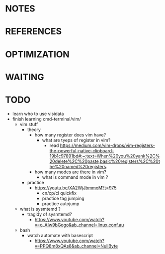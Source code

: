 # NOTES
# REFERENCES
# OPTIMIZATION
# WAITING
# TODO
* learn who to use visidata
* finish learning cmd-terminal/vim/
    * vim stuff
        * theory
            * how many register does vim have?
                * what are tyeps of register in vim?
                    * read https://medium.com/vim-drops/vim-registers-the-powerful-native-clipboard-19b1c97891bd#:~:text=When%20you%20yank%2C%20delete%2C%20paste,basic%20registers%2C%20the%20named%20registers.
            * how many modes are there in vim?
                * what is command mode in vim ?
        * practice
            * https://youtu.be/XA2WjJbmmoM?t=975
                * cn/cp/cl quickfix
                * practice tag jumping
                * practice autojump
    * what is sysmtemd ?
        * tragidy of sysmtemd?
            * https://www.youtube.com/watch?v=o_AIw9bGogo&ab_channel=linux.conf.au 
    * bash
        * watch automate with basescript
            * https://www.youtube.com/watch?v=PPQ8m8xQAs8&ab_channel=NullByte

